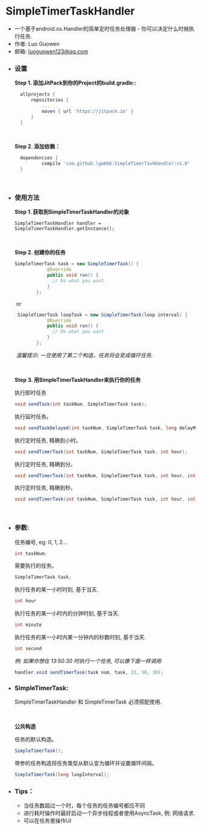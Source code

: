 # SimpleTimerTaskHandler
- 一个基于android.os.Handler的简单定时任务处理器 - 你可以决定什么时候执行任务.
- 作者: Luo Guowen 
- 邮箱: luoguowen123@qq.com

* ### 设置

  **Step 1. 添加JitPack到你的Project的build.gradle::**

  ```groovy
  	allprojects {
  		repositories {
  			...
  			maven { url 'https://jitpack.io' }
  		}
  	}
  ```

  ​

  **Step 2. 添加依赖：**

  ```groovy
  	dependencies {
  	        compile 'com.github.lgw666:SimpleTimerTaskHandler:v1.0'
  	}
  ```

  ​



* ### 使用方法

     **Step 1. 获取到SimpleTimerTaskHandler的对象**

     `SimpleTimerTaskHandler handler = SimpleTimerTaskHandler.getInstance();`

     ​

     **Step 2. 创建你的任务**

     ```Java
     SimpleTimerTask task = new SimpleTimerTask() {
                 @Override
                 public void run() {
                   // Do what you want
                 }
             };
     ```

     ​	or

     ```Java
      SimpleTimerTask loopTask = new SimpleTimerTask(loop interval) {
                 @Override
                 public void run() {
                   // Do what you want
                 }
             };
     ```

     ​	*温馨提示: 一旦使用了第二个构造，任务将会变成循环任务.*

     ​

     **Step 3. 用SimpleTimerTaskHandler来执行你的任务**

     执行即时任务

     ```Java
     void sendTask(int taskNum, SimpleTimerTask task); 
     ```

     执行延时任务。

     ```java
     void sendTaskDelayed(int taskNum, SimpleTimerTask task, long delayMillis);
     ```

     执行定时任务, 精确到小时。

     ```java
     void sendTimerTask(int taskNum, SimpleTimerTask task, int hour); 
     ```

     执行定时任务, 精确到分。

     ```java
     void sendTimerTask(int taskNum, SimpleTimerTask task, int hour, int minute); 
     ```

     执行定时任务, 精确到秒。
     ```java
     void sendTimerTask(int taskNum, SimpleTimerTask task, int hour, int minute, int second); 
     ```

     ​

* ### 参数: 

   任务编号, eg: 0, 1, 2...

   ```Java
   int taskNum;
   ```

   需要执行的任务。

   ```java
   SimpleTimerTask task;
   ```

   执行任务的某一小时时刻, 基于当天.

   ```java
   int hour
   ```
   执行任务的某一小时内的分钟时刻, 基于当天.

   ```java
   int minute
   ```

   执行任务的某一小时内某一分钟内的秒数时刻, 基于当天.

   ```java
   int second
   ```

   *例: 如果你想在 13:50:30 时执行一个任务, 可以像下面一样调用*

   ```java
   handler.void sendTimerTask(task num, task, 13, 50, 30);
   ```

* ### SimpleTimerTask:

   SimpleTimerTaskHandler 和 SimpleTimerTask 必须搭配使用.

   ​

   **公共构造**

   任务的默认构造。

   ```Java
   SimpleTimerTask();
   ```


   带参的任务构造将任务类型从默认变为循环并设置循环间隔。

   ```Java
   SimpleTimerTask(long loopInterval);
   ```

      



* ### Tips：

  - 当任务数超过一个时，每个任务的任务编号都应不同
  - 进行耗时操作时最好启动一个异步线程或者使用AsyncTask, 例: 网络请求.
  - 可以在任务里操作UI
